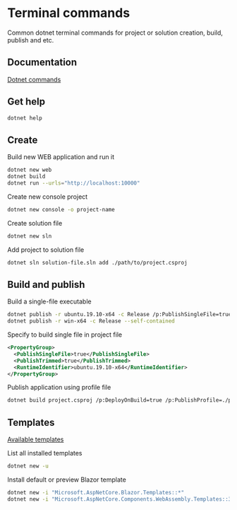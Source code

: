 # Terminal commands

Common dotnet terminal commands for project or solution creation, build, publish and etc.

## Documentation

[Dotnet commands](https://docs.microsoft.com/en-us/dotnet/core/tools/dotnet)

## Get help

```bash
dotnet help
```

## Create

Build new WEB application and run it

```bash
dotnet new web
dotnet build
dotnet run --urls="http://localhost:10000"
```

Create new console project

```bash
dotnet new console -o project-name
```

Create solution file

```bash
dotnet new sln
```

Add project to solution file

```bash
dotnet sln solution-file.sln add ./path/to/project.csproj
```

## Build and publish

Build a single-file executable

```bash
dotnet publish -r ubuntu.19.10-x64 -c Release /p:PublishSingleFile=true /p:PublishTrimmed=true
dotnet publish -r win-x64 -c Release --self-contained
```

Specify to build single file in project file

```xml
<PropertyGroup>
  <PublishSingleFile>true</PublishSingleFile>
  <PublishTrimmed>true</PublishTrimmed>
  <RuntimeIdentifier>ubuntu.19.10-x64</RuntimeIdentifier>
</PropertyGroup>
```

Publish application using profile file

```bash
dotnet build project.csproj /p:DeployOnBuild=true /p:PublishProfile=./path/to/profile-file
```

## Templates

[Available templates](https://github.com/dotnet/templating/wiki/Available-templates-for-dotnet-new)

List all installed templates

```bash
dotnet new -u
```

Install default or preview Blazor template

```bash
dotnet new -i "Microsoft.AspNetCore.Blazor.Templates::*"
dotnet new -i "Microsoft.AspNetCore.Components.WebAssembly.Templates::3.2.0-preview*"
```
